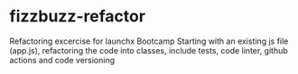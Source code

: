 # fizzbuzz-refactor
Refactoring excercise for launchx Bootcamp
Starting with an existing js file (app.js), refactoring the code into classes, include tests, code linter, github actions and code versioning
